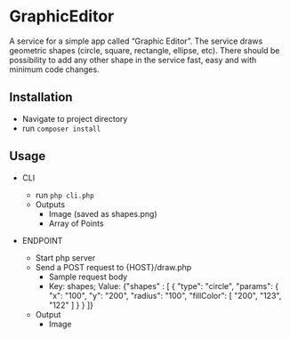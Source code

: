# GraphicEditor

A service for a simple app called “Graphic Editor”. The service draws geometric shapes (circle, square, rectangle, ellipse, etc). There should be possibility to add any other shape in the service fast, easy and with minimum code changes. 


## Installation

- Navigate to project directory
- run `composer install`


## Usage

- CLI 
    - run `php cli.php`
    - Outputs
    	- Image (saved as shapes.png)
    	- Array of Points

- ENDPOINT
	- Start php server 
	- Send a POST request to {HOST}/draw.php
		- Sample request body
		- Key: shapes;
   		  Value: {"shapes" : [
				    {
				        "type": "circle",
				        "params": {
				            "x": "100",
				            "y": "200",
				            "radius": "100",
				            "fillColor": [
				                "200",
				                "123",
				                "122"
				            ]
				        }
				    }
				]}
	- Output
		- Image
